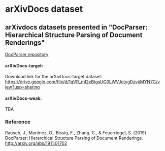 # arXivDocs dataset
##   arXivdocs datasets presented in "DocParser: Hierarchical Structure Parsing of Document Renderings"

[DocParser repository](https://github.com/DS3Lab/DocParser/)

#### arXivDocs-target:
Download link for the arXivDocs-target dataset:
https://drive.google.com/file/d/1qVR_mI2xBtgsUG0LWVJctygDzvkMYN7C/view?usp=sharing

#### arXivDocs-weak: 
TBA

### Reference
Rausch, J., Martinez, O., Bissig, F., Zhang, C., & Feuerriegel, S. (2019). DocParser: Hierarchical Structure Parsing of Document Renderings. http://arxiv.org/abs/1911.01702



